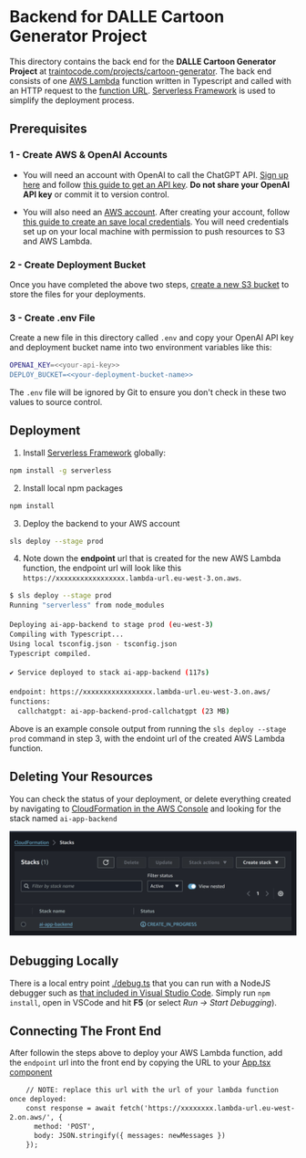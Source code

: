 # Backend for DALLE Cartoon Generator Project

This directory contains the back end for the **DALLE Cartoon Generator Project** at [traintocode.com/projects/cartoon-generator](https://traintocode.com/projects/cartoon-generator/).  The back end consists of one [AWS Lambda](https://aws.amazon.com/lambda/) function written in Typescript and called with an HTTP request to the [function URL](https://docs.aws.amazon.com/lambda/latest/dg/lambda-urls.html).  [Serverless Framework](https://www.serverless.com/) is used to simplify the deployment process.

## Prerequisites

### 1 - Create AWS & OpenAI Accounts

* You will need an account with OpenAI to call the ChatGPT API.  [Sign up here](https://platform.openai.com/signup) and follow [this guide to get an API key](https://platform.openai.com/docs/quickstart/account-setup).  **Do not share your OpenAI API key** or commit it to version control.

* You will also need an [AWS account](https://aws.amazon.com/resources/create-account/).  After creating your account, follow [this guide to create an save local credentials](https://docs.aws.amazon.com/cli/latest/userguide/cli-chap-welcome.html).  You will need credentials set up on your local machine with permission to push resources to S3 and AWS Lambda.

### 2 - Create Deployment Bucket

Once you have completed the above two steps, [create a new S3 bucket](https://docs.aws.amazon.com/AmazonS3/latest/userguide/create-bucket-overview.html) to store the files for your deployments.

### 3 - Create .env File

Create a new file in this directory called `.env` and copy your OpenAI API key and deployment bucket name into two environment variables like this:

```sh
OPENAI_KEY=<<your-api-key>>
DEPLOY_BUCKET=<<your-deployment-bucket-name>>
```

The `.env` file will be ignored by Git to ensure you don't check in these two values to source control.

## Deployment

1. Install [Serverless Framework](https://www.serverless.com/) globally: 
```sh
npm install -g serverless
```

2. Install local npm packages
```sh
npm install
```

3. Deploy the backend to your AWS account
```sh
sls deploy --stage prod
```

4. Note down the **endpoint** url that is created for the new AWS Lambda function, the endpoint url will look like this `https://xxxxxxxxxxxxxxxxx.lambda-url.eu-west-3.on.aws`.

```sh
$ sls deploy --stage prod
Running "serverless" from node_modules

Deploying ai-app-backend to stage prod (eu-west-3)
Compiling with Typescript...
Using local tsconfig.json - tsconfig.json
Typescript compiled.

✔ Service deployed to stack ai-app-backend (117s)

endpoint: https://xxxxxxxxxxxxxxxxx.lambda-url.eu-west-3.on.aws/
functions:
  callchatgpt: ai-app-backend-prod-callchatgpt (23 MB)
```

Above is an example console output from running the `sls deploy --stage prod` command in step 3, with the endoint url of the created AWS Lambda function.

## Deleting Your Resources

You can check the status of your deployment, or delete everything created by navigating to [CloudFormation in the AWS Console](https://eu-west-3.console.aws.amazon.com/cloudformation/home) and looking for the stack named `ai-app-backend`

![](screenshot-cloudformation.png)


## Debugging Locally

There is a local entry point [./debug.ts](./debug.ts) that you can run with a NodeJS debugger such as [that included in Visual Studio Code](https://code.visualstudio.com/docs/typescript/typescript-debugging).  Simply run `npm install`, open in VSCode and hit **F5** (or select _Run -> Start Debugging_).


## Connecting The Front End

After followin the steps above to deploy your AWS Lambda function, add the `endpoint` url into the front end by copying the URL to your [App.tsx component](../frontend/src/App.tsx#L24)

```
    // NOTE: replace this url with the url of your lambda function once deployed:
    const response = await fetch('https://xxxxxxxx.lambda-url.eu-west-2.on.aws/', {
      method: 'POST',
      body: JSON.stringify({ messages: newMessages })
    });
```
